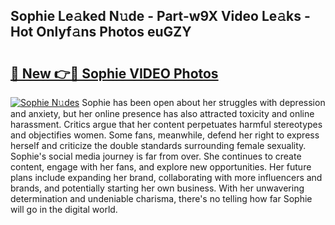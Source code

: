 ## Sophie Le𝚊ked N𝚞de - Part-w9X Video Le𝚊ks - Hot Onlyf𝚊ns Photos euGZY

# <h2><a href="http://ab43545.deff.icu/?id=Sophie">🔗 New 👉🔴 Sophie VIDEO Photos</a></h2>

[![Sophie N𝚞des](https://i.imgur.com/rIISA9y.gif)](http://ab43545.deff.icu/?id=Sophie)
Sophie has been open about her struggles with depression and anxiety, but her online presence has also attracted toxicity and online harassment. Critics argue that her content perpetuates harmful stereotypes and objectifies women. Some fans, meanwhile, defend her right to express herself and criticize the double standards surrounding female sexuality. Sophie's social media journey is far from over. She continues to create content, engage with her fans, and explore new opportunities. Her future plans include expanding her brand, collaborating with more influencers and brands, and potentially starting her own business. With her unwavering determination and undeniable charisma, there's no telling how far Sophie will go in the digital world.
